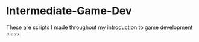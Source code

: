 # Intermediate-Game-Dev
These are scripts I made throughout my introduction to game development class. 

